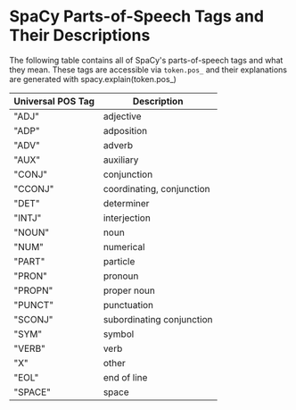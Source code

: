 # SpaCy Parts-of-Speech Tags and Their Descriptions
The following table contains all of SpaCy's parts-of-speech tags and what they mean. These tags are accessible via `token.pos_` and their explanations are generated with spacy.explain(token.pos_) 

| Universal POS Tag | Description               |    
|-------------------|---------------------------|
| "ADJ"             | adjective                 |
| "ADP"             | adposition                |
| "ADV"             | adverb                    |
| "AUX"             | auxiliary                 |
| "CONJ"            | conjunction               |
| "CCONJ"           | coordinating, conjunction |
| "DET"             | determiner                |
| "INTJ"            | interjection              |
| "NOUN"            | noun                      |
| "NUM"             | numerical                 |
| "PART"            | particle                  |
| "PRON"            | pronoun                   |
| "PROPN"           | proper noun               |
| "PUNCT"           | punctuation               |
| "SCONJ"           | subordinating conjunction |
| "SYM"             | symbol                    |
| "VERB"            | verb                      |
| "X"               | other                     |
| "EOL"             | end of line               |
| "SPACE"           | space                     |

